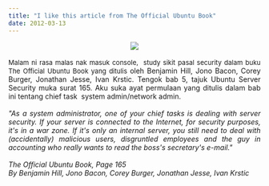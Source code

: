 ```yaml
---
title: "I like this article from The Official Ubuntu Book"
date: 2012-03-13
---
```

<div class="separator" style="clear: both; text-align: center;">
<a href="https://blogger.googleusercontent.com/img/b/R29vZ2xl/AVvXsEi-xHQy9OgDKCNLK8V62xi_XyDLIDWwV1y_MhljVROJ2I3h_lML7T_PFuWat_mZCXvc8uVi4nOx-j_3g3SJuskqly30bMXWKxw9Z2FGCINpBb1OK1bh7__8JYhHuSeqHFXFSK2NsjRBBg/s1600/ShowCover.aspx.jpeg" imageanchor="1" style="margin-left: 1em; margin-right: 1em;"><img border="0" src="https://blogger.googleusercontent.com/img/b/R29vZ2xl/AVvXsEi-xHQy9OgDKCNLK8V62xi_XyDLIDWwV1y_MhljVROJ2I3h_lML7T_PFuWat_mZCXvc8uVi4nOx-j_3g3SJuskqly30bMXWKxw9Z2FGCINpBb1OK1bh7__8JYhHuSeqHFXFSK2NsjRBBg/s1600/ShowCover.aspx.jpeg" /></a></div>
<br />
<div style="text-align: justify;">
<span style="font-size: small;">Malam ni rasa malas nak masuk console,&nbsp; study sikit pasal security dalam buku The Official Ubuntu Book yang ditulis </span>oleh Benjamin Hill, Jono Bacon, Corey Burger, Jonathan Jesse, Ivan Krstic. Tengok bab 5, tajuk Ubuntu Server Security muka surat 165. Aku suka ayat permulaan yang ditulis dalam bab ini tentang chief task&nbsp; system admin/network admin.<br />
<br />
<i>"As a system administrator, one of your chief tasks is dealing with 
server security. If your server is connected to the Internet, for 
security purposes, it's in a war zone. If it's only an internal server, 
you still need to deal with (accidentally) malicious users, disgruntled 
employees and the guy in accounting who really wants to read the boss's 
secretary's e-mail."</i></div>
<div style="text-align: justify;">
<br /></div>
<div style="text-align: justify;">
<i>The Official Ubuntu Book, Page 165</i></div>
<div style="text-align: justify;">
<i>By Benjamin Hill, Jono Bacon, Corey Burger, Jonathan Jesse, Ivan Krstic </i></div>
